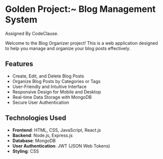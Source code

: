 # Golden Project:~ Blog Management System
Assigned By CodeClause.

Welcome to the Blog Organizer project! This is a web application designed to help you manage and organize your blog posts effectively.


## Features

- Create, Edit, and Delete Blog Posts
- Organize Blog Posts by Categories or Tags
- User-Friendly and Intuitive Interface
- Responsive Design for Mobile and Desktop
- Real-time Data Storage with MongoDB
- Secure User Authentication

## Technologies Used

- **Frontend**: HTML, CSS, JavaScript, React.js
- **Backend**: Node.js, Express.js
- **Database**: MongoDB
- **User Authentication**: JWT (JSON Web Tokens)
- **Styling**: CSS 
